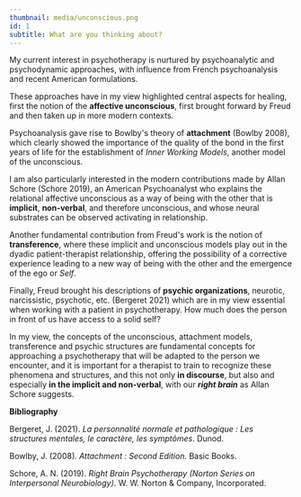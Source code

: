 ```yaml
---
thumbnail: media/unconscious.png
id: 1
subtitle: What are you thinking about?
---
```

My current interest in psychotherapy is nurtured by psychoanalytic and psychodynamic approaches, with influence from French psychoanalysis and recent American formulations.

These approaches have in my view highlighted central aspects for healing, first the notion of the **affective unconscious**, first brought forward by Freud and then taken up in more modern contexts.

Psychoanalysis gave rise to Bowlby's theory of **attachment** (Bowlby 2008), which clearly showed the importance of the quality of the bond in the first years of life for the establishment of *Inner Working Models*, another model of the unconscious.

I am also particularly interested in the modern contributions made by Allan Schore (Schore 2019), an American Psychoanalyst who explains the relational affective unconscious as a way of being with the other that is **implicit**, **non-verbal**, and therefore unconscious, and whose neural substrates can be observed activating in relationship.

Another fundamental contribution from Freud's work is the notion of **transference**, where these implicit and unconscious models play out in the dyadic patient-therapist relationship, offering the possibility of a corrective experience leading to a new way of being with the other and the emergence of the ego or *Self*.

Finally, Freud brought his descriptions of **psychic organizations**, neurotic, narcissistic, psychotic, etc. (Bergeret 2021) which are in my view essential when working with a patient in psychotherapy. How much does the person in front of us have access to a solid self?

In my view, the concepts of the unconscious, attachment models, transference and psychic structures are fundamental concepts for approaching a psychotherapy that will be adapted to the person we encounter, and it is important for a therapist to train to recognize these phenomena and structures, and this not only **in discourse**, but also and especially **in the implicit and non-verbal**, with our ***right brain*** as Allan Schore suggests.

**Bibliography**

Bergeret, J. (2021). *La personnalité normale et pathologique : Les structures mentales, le caractère, les symptômes*. Dunod.

Bowlby, J. (2008). *Attachment : Second Edition.* Basic Books.

Schore, A. N. (2019). *Right Brain Psychotherapy (Norton Series on Interpersonal Neurobiology)*. W. W. Norton & Company, Incorporated.
